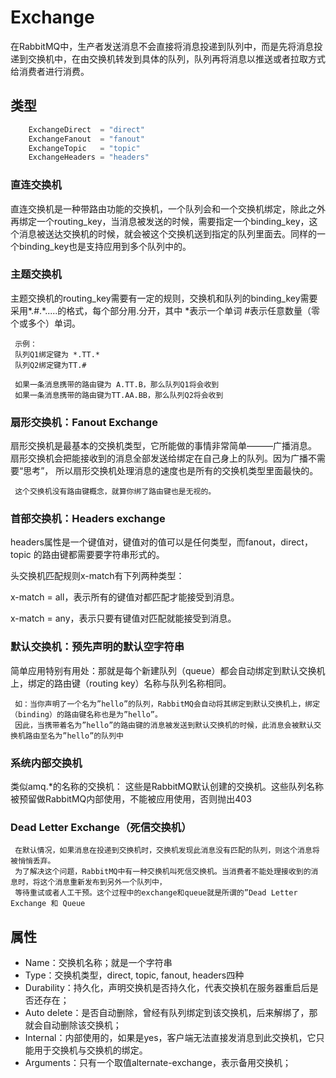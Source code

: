 # Exchange
在RabbitMQ中，生产者发送消息不会直接将消息投递到队列中，而是先将消息投递到交换机中，在由交换机转发到具体的队列，队列再将消息以推送或者拉取方式给消费者进行消费。

## 类型

```go
	ExchangeDirect  = "direct"
	ExchangeFanout  = "fanout"
	ExchangeTopic   = "topic"
	ExchangeHeaders = "headers"
```

### 直连交换机
直连交换机是一种带路由功能的交换机，一个队列会和一个交换机绑定，除此之外再绑定一个routing_key，当消息被发送的时候，需要指定一个binding_key，这个消息被送达交换机的时候，就会被这个交换机送到指定的队列里面去。同样的一个binding_key也是支持应用到多个队列中的。

### 主题交换机
主题交换机的routing_key需要有一定的规则，交换机和队列的binding_key需要采用*.#.*.....的格式，每个部分用.分开，其中
     *表示一个单词 
     #表示任意数量（零个或多个）单词。

     示例：
     队列Q1绑定键为 *.TT.*
     队列Q2绑定键为TT.#

     如果一条消息携带的路由键为 A.TT.B，那么队列Q1将会收到 
     如果一条消息携带的路由键为TT.AA.BB，那么队列Q2将会收到
### 扇形交换机：Fanout Exchange

扇形交换机是最基本的交换机类型，它所能做的事情非常简单———广播消息。
     扇形交换机会把能接收到的消息全部发送给绑定在自己身上的队列。因为广播不需要“思考”，
     所以扇形交换机处理消息的速度也是所有的交换机类型里面最快的。 

     这个交换机没有路由键概念，就算你绑了路由键也是无视的。 

### 首部交换机：Headers exchange
headers属性是一个键值对，键值对的值可以是任何类型，而fanout，direct，topic 的路由键都需要要字符串形式的。

头交换机匹配规则x-match有下列两种类型：

x-match = all，表示所有的键值对都匹配才能接受到消息。

x-match = any，表示只要有键值对匹配就能接受到消息。
### 默认交换机：预先声明的默认空字符串

简单应用特别有用处：那就是每个新建队列（queue）都会自动绑定到默认交换机上，绑定的路由键（routing key）名称与队列名称相同。

     如：当你声明了一个名为”hello”的队列，RabbitMQ会自动将其绑定到默认交换机上，绑定（binding）的路由键名称也是为”hello”。
     因此，当携带着名为”hello”的路由键的消息被发送到默认交换机的时候，此消息会被默认交换机路由至名为”hello”的队列中
  
### 系统内部交换机
类似amq.*的名称的交换机：
     这些是RabbitMQ默认创建的交换机。这些队列名称被预留做RabbitMQ内部使用，不能被应用使用，否则抛出403

### Dead Letter Exchange（死信交换机）

     在默认情况，如果消息在投递到交换机时，交换机发现此消息没有匹配的队列，则这个消息将被悄悄丢弃。
     为了解决这个问题，RabbitMQ中有一种交换机叫死信交换机。当消费者不能处理接收到的消息时，将这个消息重新发布到另外一个队列中，
     等待重试或者人工干预。这个过程中的exchange和queue就是所谓的”Dead Letter Exchange 和 Queue

## 属性

- Name：交换机名称；就是一个字符串
- Type：交换机类型，direct, topic, fanout, headers四种
- Durability：持久化，声明交换机是否持久化，代表交换机在服务器重启后是否还存在；
- Auto delete：是否自动删除，曾经有队列绑定到该交换机，后来解绑了，那就会自动删除该交换机；
- Internal：内部使用的，如果是yes，客户端无法直接发消息到此交换机，它只能用于交换机与交换机的绑定。
- Arguments：只有一个取值alternate-exchange，表示备用交换机；

